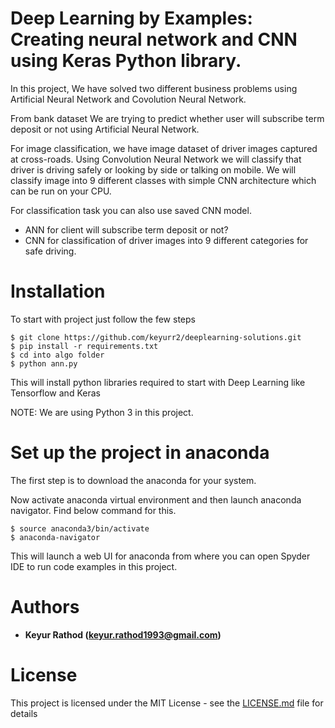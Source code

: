 Deep Learning by Examples: Creating neural network and CNN using Keras Python library.
==================

In this project, We have solved two different business problems using Artificial Neural Network and Covolution Neural Network.

From bank dataset We are trying to predict whether user will subscribe term deposit or not using Artificial Neural Network.

For image classification, we have image dataset of driver images captured at cross-roads. Using Convolution Neural Network we will classify that driver is driving safely or looking by side or talking on mobile. We will classify image into 9 different classes with simple CNN architecture which can be  run on your CPU.

For classification task you can also use saved CNN model.

* ANN for client will subscribe term deposit or not?
* CNN for classification of driver images into 9 different categories for safe driving.


Installation
==================

To start with project just follow the few steps 

	$ git clone https://github.com/keyurr2/deeplearning-solutions.git
	$ pip install -r requirements.txt
	$ cd into algo folder
	$ python ann.py 

This will install python libraries required to start with Deep Learning like Tensorflow and Keras

NOTE: We are using Python 3 in this project.


Set up the project in anaconda
==================================================
The first step is to download the anaconda for your system.

Now activate anaconda virtual environment and then launch anaconda navigator.
Find below command for this.
  
  	$ source anaconda3/bin/activate
	$ anaconda-navigator  
	
This will launch a web UI for anaconda from where you can open Spyder IDE to run code examples in this project.

Authors
==================

* **Keyur Rathod (keyur.rathod1993@gmail.com)**

License
==================

This project is licensed under the MIT License - see the [LICENSE.md](LICENSE.md) file for details
